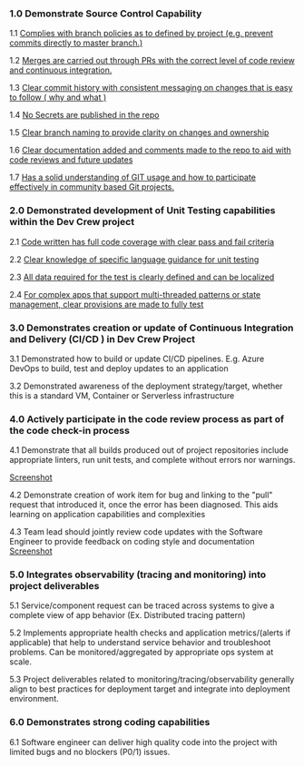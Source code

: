 ### 1.0	 Demonstrate Source Control Capability			
1.1 [Complies with branch policies as to defined by project (e.g. prevent commits directly to master branch.)](1-1.md) 

1.2	[Merges are carried out through PRs with the correct level of code review and continuous integration.](1-2.md)

1.3 [Clear commit history with consistent messaging on changes that is easy to follow ( why and what ) ](1-3.md)

1.4 [No Secrets are published in the repo](1-4.md)

1.5 [Clear branch naming to provide clarity on changes and ownership](1-5.md)

1.6 [Clear documentation added and comments made to the repo to aid with code reviews and future updates](1-6.md)

1.7	 [Has a solid understanding of GIT usage and how to participate effectively in community based Git projects.](1-7.md)


### 2.0	 Demonstrated development of Unit Testing capabilities within the Dev Crew project 
2.1 [Code written has full code coverage with clear pass and fail criteria](2-1.md)

2.2 [Clear knowledge of specific language guidance for unit testing](2-2.md)

2.3 [All data required for the test is clearly defined and can be localized](2-3.md)

2.4 [For complex apps that support multi-threaded patterns or state management, clear provisions are made to fully test](2-4.md)
	
### 3.0	 Demonstrates creation or update of Continuous Integration and Delivery (CI/CD ) in Dev Crew Project 
3.1 Demonstrated how to build or update CI/CD pipelines.  E.g. Azure DevOps to build, test and deploy updates to an application 

3.2 Demonstrated awareness of the deployment strategy/target, whether this is a standard VM, Container or Serverless infrastructure 
	
### 4.0	  Actively participate in the code review process as part of the code check-in process 
4.1 Demonstrate that all builds produced out of project repositories include appropriate linters, run unit tests, and complete without errors nor warnings.

[Screenshot](#PR)

4.2 Demonstrate creation of work item for bug and linking to the "pull" request that introduced it, once the error has been diagnosed. This aids learning on application capabilities and complexities

4.3 Team lead should jointly review code updates with the Software Engineer to provide feedback on coding style and documentation 
[Screenshot](#PR)

### 5.0	 Integrates observability (tracing and monitoring) into project deliverables 
5.1 Service/component request can be traced across systems to give a complete view of app behavior (Ex. Distributed tracing pattern) 

5.2 Implements appropriate health checks and application metrics/(alerts if applicable) that help to understand service behavior and troubleshoot problems.  Can be monitored/aggregated by appropriate ops system at scale. 

 5.3 Project deliverables related to monitoring/tracing/observability generally align to best practices for deployment target and integrate into deployment environment. 
	
### 6.0	 Demonstrates strong coding capabilities 
6.1 Software engineer can deliver high quality code into the project with limited bugs and no blockers (P0/1) issues.